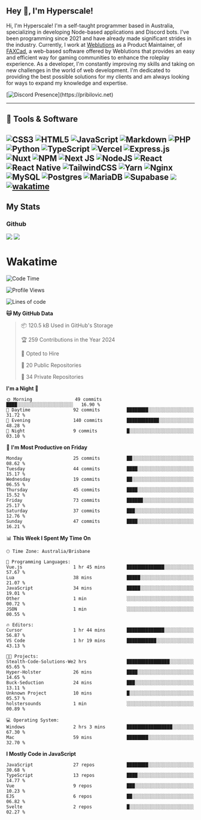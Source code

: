 ## Hey 👋, I'm Hyperscale!

Hi, I'm Hyperscale! I'm a self-taught programmer based in Australia, specializing in developing Node-based applications and Discord bots. I've been programming since 2021 and have already made significant strides in the industry. Currently, I work at [Weblutions](https://weblutions.com) as a Product Maintainer, of [FAXCad](https://weblutions.com/store/faxcad), a web-based software offered by Weblutions that provides an easy and efficient way for gaming communities to enhance the roleplay experience. As a developer, I'm constantly improving my skills and taking on new challenges in the world of web development. I'm dedicated to providing the best possible solutions for my clients and am always looking for ways to expand my knowledge and expertise.

[![Discord Presence](https://lanyard.cnrad.dev/api/906061699562475581?=idleMessage=:Just%Chillin%With%My%Kangaroo!)](https://pribilovic.net)

<p align="center">
<a href="https://github.com/Hyperscale1">
</a>
</p>

---
## 🔧 Tools & Software

![CSS3](https://img.shields.io/badge/css3-%231572B6.svg?style=for-the-badge&logo=css3&logoColor=white) ![HTML5](https://img.shields.io/badge/html5-%23E34F26.svg?style=for-the-badge&logo=html5&logoColor=white) ![JavaScript](https://img.shields.io/badge/javascript-%23323330.svg?style=for-the-badge&logo=javascript&logoColor=%23F7DF1E)  ![Markdown](https://img.shields.io/badge/markdown-%23000000.svg?style=for-the-badge&logo=markdown&logoColor=white) ![PHP](https://img.shields.io/badge/php-%23777BB4.svg?style=for-the-badge&logo=php&logoColor=white) ![Python](https://img.shields.io/badge/python-3670A0?style=for-the-badge&logo=python&logoColor=ffdd54) ![TypeScript](https://img.shields.io/badge/typescript-%23007ACC.svg?style=for-the-badge&logo=typescript&logoColor=white) ![Vercel](https://img.shields.io/badge/vercel-%23000000.svg?style=for-the-badge&logo=vercel&logoColor=white) ![Express.js](https://img.shields.io/badge/express.js-%23404d59.svg?style=for-the-badge&logo=express&logoColor=%2361DAFB) ![Nuxt](https://img.shields.io/badge/Nuxt-%23404d59.svg?style=for-the-badge&logo=nuxtdotjs&logoColor=%02dc82)  ![NPM](https://img.shields.io/badge/NPM-%23000000.svg?style=for-the-badge&logo=npm&logoColor=white) ![Next JS](https://img.shields.io/badge/Next-black?style=for-the-badge&logo=next.js&logoColor=white) ![NodeJS](https://img.shields.io/badge/node.js-6DA55F?style=for-the-badge&logo=node.js&logoColor=white) ![React](https://img.shields.io/badge/react-%2320232a.svg?style=for-the-badge&logo=react&logoColor=%2361DAFB) ![React Native](https://img.shields.io/badge/react_native-%2320232a.svg?style=for-the-badge&logo=react&logoColor=%2361DAFB) ![TailwindCSS](https://img.shields.io/badge/tailwindcss-%2338B2AC.svg?style=for-the-badge&logo=tailwind-css&logoColor=white) ![Yarn](https://img.shields.io/badge/yarn-%232C8EBB.svg?style=for-the-badge&logo=yarn&logoColor=white) ![Nginx](https://img.shields.io/badge/nginx-%23009639.svg?style=for-the-badge&logo=nginx&logoColor=white) ![MySQL](https://img.shields.io/badge/mysql-%2300f.svg?style=for-the-badge&logo=mysql&logoColor=white) ![Postgres](https://img.shields.io/badge/postgres-%23316192.svg?style=for-the-badge&logo=postgresql&logoColor=white) ![MariaDB](https://img.shields.io/badge/mariadb-%23316192.svg?style=for-the-badge&logo=mariadb&logoColor=white) ![Supabase](https://img.shields.io/badge/Supabase-3ECF8E?style=for-the-badge&logo=supabase&logoColor=white) ![](https://img.shields.io/badge/Ubuntu-E95420?style=for-the-badge&logo=ubuntu&logoColor=white) [![wakatime](https://wakatime.com/badge/user/6e098b16-30e8-493e-bf77-598fafbb912d.svg?style=for-the-badge)](https://wakatime.com/@6e098b16-30e8-493e-bf77-598fafbb912d) 
---
## My Stats

### Github
![](https://github-readme-stats.vercel.app/api?username=Hyperscale1&theme=blue-green)
![](https://github-readme-stats.vercel.app/api/top-langs/?username=Hyperscale1&theme=blue-green)

# Wakatime
<!--START_SECTION:waka-->
![Code Time](http://img.shields.io/badge/Code%20Time-886%20hrs%2026%20mins-blue)

![Profile Views](http://img.shields.io/badge/Profile%20Views-1-blue)

![Lines of code](https://img.shields.io/badge/From%20Hello%20World%20I%27ve%20Written-560.2%20thousand%20lines%20of%20code-blue)

**🐱 My GitHub Data** 

> 📦 120.5 kB Used in GitHub's Storage 
 > 
> 🏆 259 Contributions in the Year 2024
 > 
> 💼 Opted to Hire
 > 
> 📜 20 Public Repositories 
 > 
> 🔑 34 Private Repositories 
 > 
**I'm a Night 🦉** 

```text
🌞 Morning                49 commits          ████░░░░░░░░░░░░░░░░░░░░░   16.90 % 
🌆 Daytime                92 commits          ████████░░░░░░░░░░░░░░░░░   31.72 % 
🌃 Evening                140 commits         ████████████░░░░░░░░░░░░░   48.28 % 
🌙 Night                  9 commits           █░░░░░░░░░░░░░░░░░░░░░░░░   03.10 % 
```
📅 **I'm Most Productive on Friday** 

```text
Monday                   25 commits          ██░░░░░░░░░░░░░░░░░░░░░░░   08.62 % 
Tuesday                  44 commits          ████░░░░░░░░░░░░░░░░░░░░░   15.17 % 
Wednesday                19 commits          ██░░░░░░░░░░░░░░░░░░░░░░░   06.55 % 
Thursday                 45 commits          ████░░░░░░░░░░░░░░░░░░░░░   15.52 % 
Friday                   73 commits          ██████░░░░░░░░░░░░░░░░░░░   25.17 % 
Saturday                 37 commits          ███░░░░░░░░░░░░░░░░░░░░░░   12.76 % 
Sunday                   47 commits          ████░░░░░░░░░░░░░░░░░░░░░   16.21 % 
```


📊 **This Week I Spent My Time On** 

```text
🕑︎ Time Zone: Australia/Brisbane

💬 Programming Languages: 
Vue.js                   1 hr 45 mins        ██████████████░░░░░░░░░░░   57.67 % 
Lua                      38 mins             █████░░░░░░░░░░░░░░░░░░░░   21.07 % 
JavaScript               34 mins             █████░░░░░░░░░░░░░░░░░░░░   19.01 % 
Other                    1 min               ░░░░░░░░░░░░░░░░░░░░░░░░░   00.72 % 
JSON                     1 min               ░░░░░░░░░░░░░░░░░░░░░░░░░   00.55 % 

🔥 Editors: 
Cursor                   1 hr 44 mins        ██████████████░░░░░░░░░░░   56.87 % 
VS Code                  1 hr 19 mins        ███████████░░░░░░░░░░░░░░   43.13 % 

🐱‍💻 Projects: 
Stealth-Code-Solutions-We2 hrs               ████████████████░░░░░░░░░   65.65 % 
Hyper-Holster            26 mins             ████░░░░░░░░░░░░░░░░░░░░░   14.65 % 
Buck-Seduction           24 mins             ███░░░░░░░░░░░░░░░░░░░░░░   13.11 % 
Unknown Project          10 mins             █░░░░░░░░░░░░░░░░░░░░░░░░   05.57 % 
holstersounds            1 min               ░░░░░░░░░░░░░░░░░░░░░░░░░   00.89 % 

💻 Operating System: 
Windows                  2 hrs 3 mins        █████████████████░░░░░░░░   67.30 % 
Mac                      59 mins             ████████░░░░░░░░░░░░░░░░░   32.70 % 
```

**I Mostly Code in JavaScript** 

```text
JavaScript               27 repos            ████████░░░░░░░░░░░░░░░░░   30.68 % 
TypeScript               13 repos            ████░░░░░░░░░░░░░░░░░░░░░   14.77 % 
Vue                      9 repos             ███░░░░░░░░░░░░░░░░░░░░░░   10.23 % 
EJS                      6 repos             ██░░░░░░░░░░░░░░░░░░░░░░░   06.82 % 
Svelte                   2 repos             █░░░░░░░░░░░░░░░░░░░░░░░░   02.27 % 
```




<!--END_SECTION:waka-->
